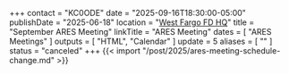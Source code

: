 +++
contact = "KC0ODE"
date = "2025-09-16T18:30:00-05:00"
publishDate = "2025-06-18"
location = "[West Fargo FD HQ](/places/west-fargo-fire-department-headquarters/)"
title = "September ARES Meeting"
linkTitle = "ARES Meeting"
dates = [ "ARES Meetings" ]
outputs = [ "HTML", "Calendar" ]
update = 5
aliases = [ "" ]
status = "canceled"
+++
{{< import "/post/2025/ares-meeting-schedule-change.md" >}}
